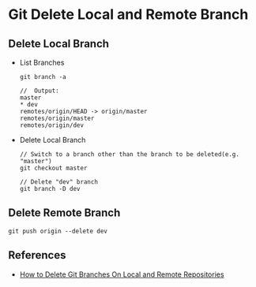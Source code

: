 # Git Delete Local and Remote Branch

## Delete Local Branch
* List Branches

  ```
  git branch -a

  //  Output:
  master
  * dev
  remotes/origin/HEAD -> origin/master
  remotes/origin/master
  remotes/origin/dev
  ```

* Delete Local Branch

  ```
  // Switch to a branch other than the branch to be deleted(e.g. "master")
  git checkout master

  // Delete "dev" branch
  git branch -D dev
  ```

## Delete Remote Branch

```
git push origin --delete dev
```

## References
* [How to Delete Git Branches On Local and Remote Repositories](https://www.howtogeek.com/devops/how-to-delete-git-branches-on-local-and-remote-repositories/)

